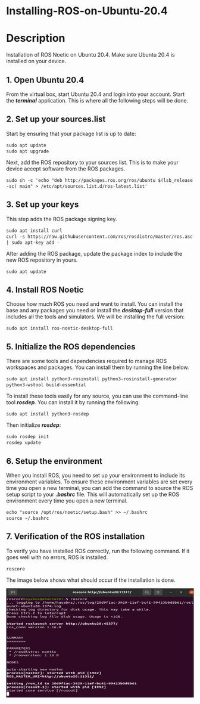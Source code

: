 # Installing-ROS-on-Ubuntu-20.4
# Description

Installation of ROS Noetic on Ubuntu 20.4. Make sure Ubuntu 20.4 is installed on your device. 

## 1. Open Ubuntu 20.4
From the virtual box, start Ubuntu 20.4 and login into your account. Start the ***terminal*** application. This is where all the following steps will be done. 

## 2. Set up your sources.list 
Start by ensuring that your package list is up to date: <br />
```
sudo apt update
sudo apt upgrade
```
Next, add the ROS repository to your sources list. This is to make your device accept software from the ROS packages. <br />

```
sudo sh -c 'echo "deb http://packages.ros.org/ros/ubuntu $(lsb_release -sc) main" > /etc/apt/sources.list.d/ros-latest.list'
```
## 3. Set up your keys 
This step adds the ROS package signing key. <br />

```
sudo apt install curl
curl -s https://raw.githubusercontent.com/ros/rosdistro/master/ros.asc | sudo apt-key add -
```
After adding the ROS package, update the package index to include the new ROS repository in yours.  <br />

```
sudo apt update
```

## 4. Install ROS Noetic 
Choose how much ROS you need and want to install. You can install the base and any packages you need or install the ***desktop-full*** version that includes all the tools and simulators.  We will be installing the full version: <br />

```
sudo apt install ros-noetic-desktop-full
```

## 5. Initialize the ROS dependencies 
There are some tools and dependencies required to manage ROS workspaces and packages. You can install them by running the line below. <br />

```
sudo apt install python3-rosinstall python3-rosinstall-generator python3-wstool build-essential
```

To install these tools easily for any source, you can use the command-line tool ***rosdep***. You can install it by running the following: <br />

```
sudo apt install python3-rosdep
```

Then initialize ***rosdep***: <br />

```
sudo rosdep init
rosdep update
```

## 6. Setup the environment
When you install ROS, you need to set up your environment to include its environment variables. To ensure these environment variables are set every time you open a new terminal, you can add the command to source the ROS setup script to your ***.bashrc*** file. This will automatically set up the ROS environment every time you open a new terminal. <br />

```
echo "source /opt/ros/noetic/setup.bash" >> ~/.bashrc
source ~/.bashrc
```

## 7. Verification of the ROS installation 
To verify you have installed ROS correctly, run the following command. If it goes well with no errors, ROS is installed. <br />

```
roscore
```

The image below shows what should occur if the installation is done. <br />

![output](https://github.com/HayaBinsalim/Installing-ROS-on-Ubuntu-20.4/blob/main/rosInstall.png)





